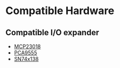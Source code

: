 # Compatible Hardware

## Compatible I/O expander

* [MCP23018](https://www.microchip.com/en-us/product/MCP23018)
* [PCA9555](https://www.nxp.com/docs/en/data-sheet/PCA9555.pdf)
* [SN74x138](https://www.ti.com/product/SN7438)
